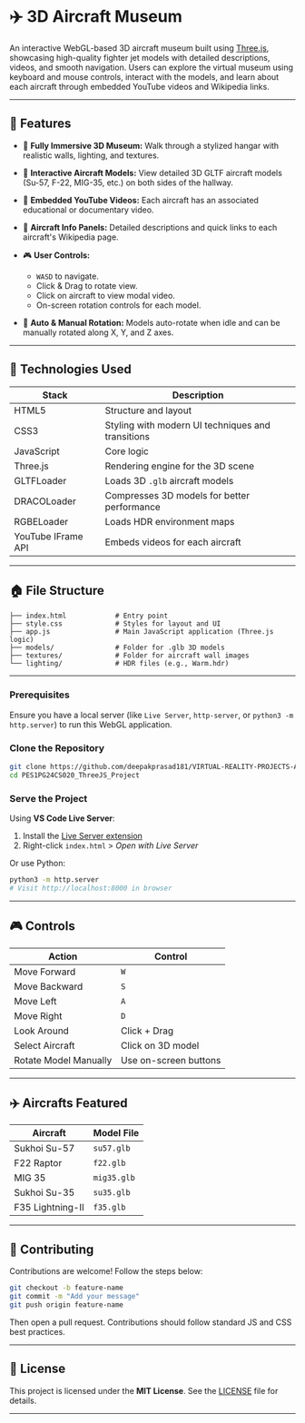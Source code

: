 # ✈️ 3D Aircraft Museum

An interactive WebGL-based 3D aircraft museum built using [Three.js](https://threejs.org/), showcasing high-quality fighter jet models with detailed descriptions, videos, and smooth navigation. Users can explore the virtual museum using keyboard and mouse controls, interact with the models, and learn about each aircraft through embedded YouTube videos and Wikipedia links.

---

## 🚀 Features

* 🌆 **Fully Immersive 3D Museum:** Walk through a stylized hangar with realistic walls, lighting, and textures.
* 🛫 **Interactive Aircraft Models:** View detailed 3D GLTF aircraft models (Su-57, F-22, MIG-35, etc.) on both sides of the hallway.
* 🎥 **Embedded YouTube Videos:** Each aircraft has an associated educational or documentary video.
* 📖 **Aircraft Info Panels:** Detailed descriptions and quick links to each aircraft's Wikipedia page.
* 🎮 **User Controls:**

  * `WASD` to navigate.
  * Click & Drag to rotate view.
  * Click on aircraft to view modal video.
  * On-screen rotation controls for each model.
* 🔄 **Auto & Manual Rotation:** Models auto-rotate when idle and can be manually rotated along X, Y, and Z axes.

---

## 💽 Technologies Used

| Stack              | Description                                       |
| ------------------ | ------------------------------------------------- |
| HTML5              | Structure and layout                              |
| CSS3               | Styling with modern UI techniques and transitions |
| JavaScript         | Core logic                                        |
| Three.js           | Rendering engine for the 3D scene                 |
| GLTFLoader         | Loads 3D `.glb` aircraft models                   |
| DRACOLoader        | Compresses 3D models for better performance       |
| RGBELoader         | Loads HDR environment maps                        |
| YouTube IFrame API | Embeds videos for each aircraft                   |

---

## 🏠 File Structure

```
├── index.html            # Entry point
├── style.css             # Styles for layout and UI
├── app.js                # Main JavaScript application (Three.js logic)
├── models/               # Folder for .glb 3D models
├── textures/             # Folder for aircraft wall images
└── lighting/             # HDR files (e.g., Warm.hdr)
```

---

### Prerequisites

Ensure you have a local server (like `Live Server`, `http-server`, or `python3 -m http.server`) to run this WebGL application.

### Clone the Repository

```bash
git clone https://github.com/deepakprasad181/VIRTUAL-REALITY-PROJECTS-AND-ASSIGNMENTS.git
cd PES1PG24CS020_ThreeJS_Project
```

### Serve the Project

Using **VS Code Live Server**:

1. Install the [Live Server extension](https://marketplace.visualstudio.com/items?itemName=ritwickdey.LiveServer)
2. Right-click `index.html` > *Open with Live Server*

Or use Python:

```bash
python3 -m http.server
# Visit http://localhost:8000 in browser
```

---

## 🎮 Controls

| Action                | Control               |
| --------------------- | --------------------- |
| Move Forward          | `W`                   |
| Move Backward         | `S`                   |
| Move Left             | `A`                   |
| Move Right            | `D`                   |
| Look Around           | Click + Drag          |
| Select Aircraft       | Click on 3D model     |
| Rotate Model Manually | Use on-screen buttons |

---

## ✈️ Aircrafts Featured

| Aircraft         | Model File  
| ---------------- | ----------- |
| Sukhoi Su-57     | `su57.glb`  |  
| F22 Raptor       | `f22.glb`   | 
| MIG 35           | `mig35.glb` |  
| Sukhoi Su-35     | `su35.glb`  | 
| F35 Lightning-II | `f35.glb`   |

---
## 🤝 Contributing

Contributions are welcome! Follow the steps below:

```bash
git checkout -b feature-name
git commit -m "Add your message"
git push origin feature-name
```

Then open a pull request. Contributions should follow standard JS and CSS best practices.

---

## 📜 License

This project is licensed under the **MIT License**. See the [LICENSE](LICENSE) file for details.

---
